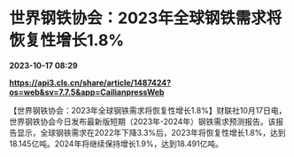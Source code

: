 # 世界钢铁协会：2023年全球钢铁需求将恢复性增长1.8%

**2023-10-17 08:29**

**https://api3.cls.cn/share/article/1487424?os=web&sv=7.7.5&app=CailianpressWeb**

【世界钢铁协会：2023年全球钢铁需求将恢复性增长1.8%】财联社10月17日电，世界钢铁协会今日发布最新版短期（2023年-2024年）钢铁需求预测报告。该报告显示，全球钢铁需求在2022年下降3.3%后，2023年将恢复性增长1.8%，达到18.145亿吨。2024年将继续保持增长1.9%，达到18.491亿吨。